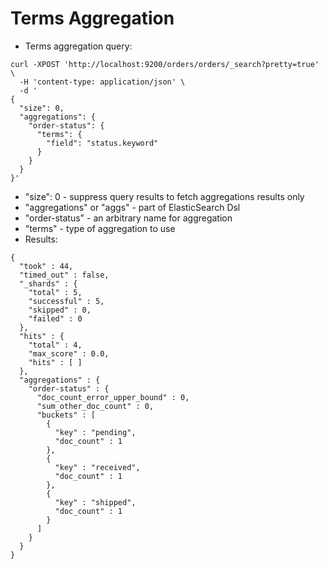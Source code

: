 # Terms Aggregation #

* Terms aggregation query: 
```
curl -XPOST 'http://localhost:9200/orders/orders/_search?pretty=true' \
  -H 'content-type: application/json' \
  -d '
{
  "size": 0, 
  "aggregations": {
    "order-status": {
      "terms": {
        "field": "status.keyword"
      }
    }
  }
}'
```
* "size": 0 - suppress query results to fetch aggregations results only
* "aggregations" or "aggs" - part of ElasticSearch Dsl
* "order-status" - an arbitrary name for aggregation
* "terms" - type of aggregation to use
* Results:
```
{
  "took" : 44,
  "timed_out" : false,
  "_shards" : {
    "total" : 5,
    "successful" : 5,
    "skipped" : 0,
    "failed" : 0
  },
  "hits" : {
    "total" : 4,
    "max_score" : 0.0,
    "hits" : [ ]
  },
  "aggregations" : {
    "order-status" : {
      "doc_count_error_upper_bound" : 0,
      "sum_other_doc_count" : 0,
      "buckets" : [
        {
          "key" : "pending",
          "doc_count" : 1
        },
        {
          "key" : "received",
          "doc_count" : 1
        },
        {
          "key" : "shipped",
          "doc_count" : 1
        }
      ]
    }
  }
}
```